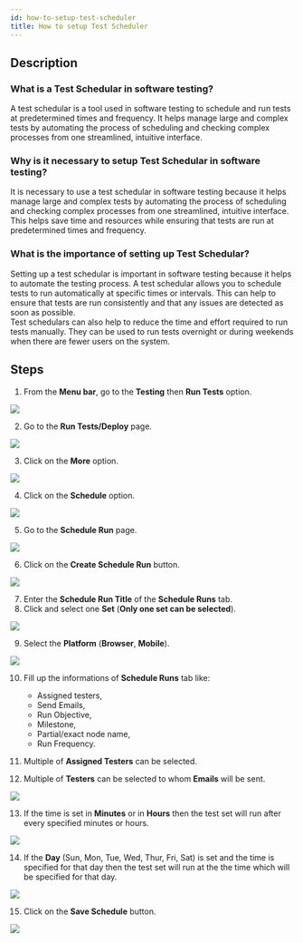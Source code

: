 ```yaml
---
id: how-to-setup-test-scheduler
title: How to setup Test Scheduler
---
```


## Description

### What is a Test Schedular in software testing?  

A test schedular is a tool used in software testing to schedule and run tests at predetermined times and frequency. It helps manage large and complex tests by automating the process of scheduling and checking complex processes from one streamlined, intuitive interface.

### Why is it necessary to setup Test Schedular in software testing?

It is necessary to use a test schedular in software testing because it helps manage large and complex tests by automating the process of scheduling and checking complex processes from one streamlined, intuitive interface. This helps save time and resources while ensuring that tests are run at predetermined times and frequency.

### What is the importance of setting up Test Schedular?

Setting up a test schedular is important in software testing because it helps to automate the testing process. A test schedular allows you to schedule tests to run automatically at specific times or intervals. This can help to ensure that tests are run consistently and that any issues are detected as soon as possible.  
Test schedulars can also help to reduce the time and effort required to run tests manually. They can be used to run tests overnight or during weekends when there are fewer users on the system.

## Steps

1. From the **Menu bar**, go to the **Testing** then **Run Tests** option.

![](/img/how-tos/how-to-setup-test-scheduler/run-tests.png)

2. Go to the **Run Tests/Deploy** page.

![](/img/how-tos/how-to-setup-test-scheduler/run-deploy.png)

3. Click on the **More** option.

![](/img/how-tos/how-to-setup-test-scheduler/run-more.png)

4. Click on the **Schedule** option.

![](/img/how-tos/how-to-setup-test-scheduler/schedule-option.png)

5. Go to the **Schedule Run** page.

![](/img/how-tos/how-to-setup-test-scheduler/schedule-run.png)

6. Click on the **Create Schedule Run** button.

![](/img/how-tos/how-to-setup-test-scheduler/create-schedule.png)

7. Enter the **Schedule Run Title** of the **Schedule Runs** tab.
8. Click and select one **Set** (**Only one set can be selected**).

![](/img/how-tos/how-to-setup-test-scheduler/schedule-set.png)

9. Select the **Platform** (**Browser**, **Mobile**).

![](/img/how-tos/how-to-setup-test-scheduler/schedule-platform.png)

10. Fill up the informations of **Schedule Runs** tab like:
    * Assigned testers,
    * Send Emails,
    * Run Objective,
    * Milestone,
    * Partial/exact node name,
    * Run Frequency.

11. Multiple of **Assigned Testers** can be selected.
12. Multiple of **Testers** can be selected to whom **Emails** will be sent.

![](/img/how-tos/how-to-setup-test-scheduler/schedule-info.png)

13. If the time is set in **Minutes** or in **Hours** then the test set will run after every specified minutes or hours.

![](/img/how-tos/how-to-setup-test-scheduler/minute-frquency.png)

14. If the **Day** (Sun, Mon, Tue, Wed, Thur, Fri, Sat) is set and the time is specified for that day then the test set will run at the the time which will be specified for that day.

![](/img/how-tos/how-to-setup-test-scheduler/day-frequency.png)

15. Click on the **Save Schedule** button.

![](/img/how-tos/how-to-setup-test-scheduler/save-schedule.png)
